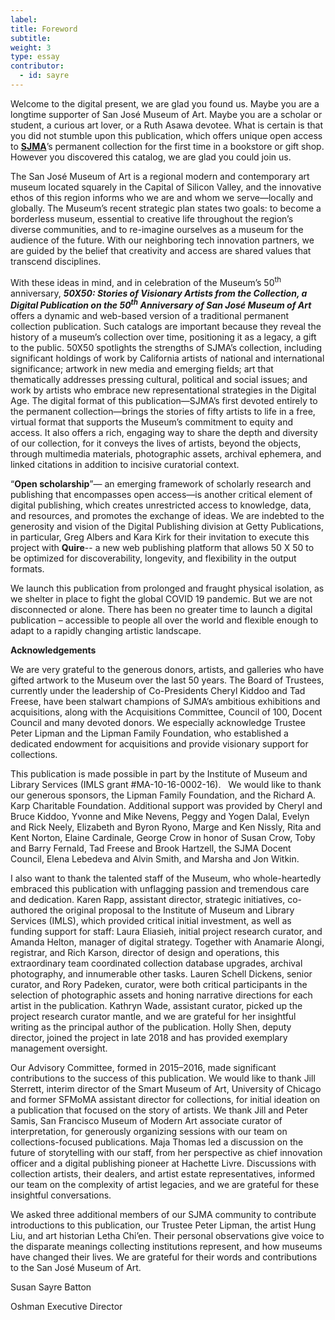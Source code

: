 ```yaml
---
label:
title: Foreword
subtitle:
weight: 3
type: essay
contributor:
  - id: sayre
---
```


Welcome to the digital present, we are glad you found us. Maybe you are a longtime supporter of San José Museum of Art. Maybe you are a scholar or student, a curious art lover, or a Ruth Asawa devotee. What is certain is that you did not stumble upon this publication, which offers unique open access to [**SJMA**](https://sjmusart.org)’s permanent collection for the first time in a bookstore or gift shop. However you discovered this catalog, we are glad you could join us.

The San José Museum of Art is a regional modern and contemporary art museum located squarely in the Capital of Silicon Valley, and the innovative ethos of this region informs who we are and whom we serve—locally and globally. The Museum’s recent strategic plan states two goals: to become a borderless museum, essential to creative life throughout the region’s diverse communities, and to re-imagine ourselves as a museum for the audience of the future. With our neighboring tech innovation partners, we are guided by the belief that creativity and access are shared values that transcend disciplines.

With these ideas in mind, and in celebration of the Museum’s 50<sup>th</sup> anniversary, ***50X50: Stories of Visionary Artists from the Collection, a Digital Publication on the 50<sup>th</sup> Anniversary of San José Museum of Art*** offers a dynamic and web-based version of a traditional permanent collection publication. Such catalogs are important because they reveal the history of a museum’s collection over time, positioning it as a legacy, a gift to the public. 50X50 spotlights the strengths of SJMA’s collection, including significant holdings of work by California artists of national and international significance; artwork in new media and emerging fields; art that thematically addresses pressing cultural, political and social issues; and work by artists who embrace new representational strategies in the Digital Age. The digital format of this publication—SJMA’s first devoted entirely to the permanent collection—brings the stories of fifty artists to life in a free, virtual format that supports the Museum’s commitment to equity and access. It also offers a rich, engaging way to share the depth and diversity of our collection, for it conveys the lives of artists, beyond the objects, through multimedia materials, photographic assets, archival ephemera, and linked citations in addition to incisive curatorial context.

“**Open scholarship**”— an emerging framework of scholarly research and publishing that encompasses open access—is another critical element of digital publishing, which creates unrestricted access to knowledge, data, and resources, and promotes the exchange of ideas. We are indebted to the generosity and vision of the Digital Publishing division at Getty Publications, in particular, Greg Albers and Kara Kirk for their invitation to execute this project with **Quire**-- a new web publishing platform that allows 50 X 50 to be optimized for discoverability, longevity, and flexibility in the output formats.

We launch this publication from prolonged and fraught physical isolation, as we shelter in place to fight the global COVID 19 pandemic. But we are not disconnected or alone. There has been no greater time to launch a digital publication – accessible to people all over the world and flexible enough to adapt to a rapidly changing artistic landscape.

**Acknowledgements**

We are very grateful to the generous donors, artists, and galleries who have gifted artwork to the Museum over the last 50 years. The Board of Trustees, currently under the leadership of Co-Presidents Cheryl Kiddoo and Tad Freese, have been stalwart champions of SJMA’s ambitious exhibitions and acquisitions, along with the Acquisitions Committee, Council of 100, Docent Council and many devoted donors. We especially acknowledge Trustee Peter Lipman and the Lipman Family Foundation, who established a dedicated endowment for acquisitions and provide visionary support for collections.

This publication is made possible in part by the Institute of Museum and Library Services (IMLS grant \#MA-10-16-0002-16).   We would like to thank our generous sponsors, the Lipman Family Foundation, and the Richard A. Karp Charitable Foundation. Additional support was provided by Cheryl and Bruce Kiddoo, Yvonne and Mike Nevens, Peggy and Yogen Dalal, Evelyn and Rick Neely, Elizabeth and Byron Ryono, Marge and Ken Nissly, Rita and Kent Norton, Elaine Cardinale, George Crow in honor of Susan Crow, Toby and Barry Fernald, Tad Freese and Brook Hartzell, the SJMA Docent Council, Elena Lebedeva and Alvin Smith, and Marsha and Jon Witkin.

I also want to thank the talented staff of the Museum, who whole-heartedly embraced this publication with unflagging passion and tremendous care and dedication. Karen Rapp, assistant director, strategic initiatives, co-authored the original proposal to the Institute of Museum and Library Services (IMLS), which provided critical initial investment, as well as funding support for staff: Laura Eliasieh, initial project research curator, and Amanda Helton, manager of digital strategy. Together with Anamarie Alongi, registrar, and Rich Karson, director of design and operations, this extraordinary team coordinated collection database upgrades, archival photography, and innumerable other tasks. Lauren Schell Dickens, senior curator, and Rory Padeken, curator, were both critical participants in the selection of photographic assets and honing narrative directions for each artist in the publication. Kathryn Wade, assistant curator, picked up the project research curator mantle, and we are grateful for her insightful writing as the principal author of the publication. Holly Shen, deputy director, joined the project in late 2018 and has provided exemplary management oversight.

Our Advisory Committee, formed in 2015&ndash;2016, made significant contributions to the success of this publication. We would like to thank Jill Sterrett, interim director of the Smart Museum of Art, University of Chicago and former SFMoMA assistant director for collections, for initial ideation on a publication that focused on the story of artists. We thank Jill and Peter Samis, San Francisco Museum of Modern Art associate curator of interpretation, for generously organizing sessions with our team on collections-focused publications. Maja Thomas led a discussion on the future of storytelling with our staff, from her perspective as chief innovation officer and a digital publishing pioneer at Hachette Livre. Discussions with collection artists, their dealers, and artist estate representatives, informed our team on the complexity of artist legacies, and we are grateful for these insightful conversations.

We asked three additional members of our SJMA community to contribute introductions to this publication, our Trustee Peter Lipman, the artist Hung Liu, and art historian Letha Chi’en. Their personal observations give voice to the disparate meanings collecting institutions represent, and how museums have changed their lives. We are grateful for their words and contributions to the San José Museum of Art.

Susan Sayre Batton

Oshman Executive Director
